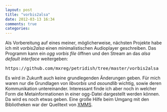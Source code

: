 ```yaml
---
layout: post
title: "vorbis2alsa"
date: 2012-03-13 16:34
comments: true
categories: 
---
```

<p>Als Vorbereitung auf eines meiner, möglicherweise, nächsten Projekte habe ich
mit <em>vorbis2alsa</em> einen minimalistischen Audioplayer geschreiben. Das Programm
kann ein <em>ogg vorbis file</em> öffnen und den Stream an das <em>alsa default interface</em>
weitergeben:</p>

<pre>https://github.com/mxreg/petridish/tree/master/vorbis2alsa</pre>

<p>Es wird in Zukunft auch keine grundlegenden Änderungen geben. Für mich waren
nur die Grundlagen von <em>libvorbis</em> und <em>asoundlib</em> wichtig, sowie deren
Kommunikation untereinander. Interessant finde ich aber noch in welcher Form
die Metainformationen in einer ogg-Datei dargestellt werden können. Da wird es
noch etwas geben. Eine große Hilfe beim Umgang mit den Bibliotheken war der
Quelltext von
<a href='http://www.xmms.org'>XMMS</a>.</p>
